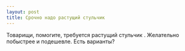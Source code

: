 ```yaml
---
layout: post 
title: Срочно надо растущий стульчик  
--- 
```

Товарищи, помогите, требуется растущий стульчик . Желательно побыстрее и подешевле. Есть варианты?